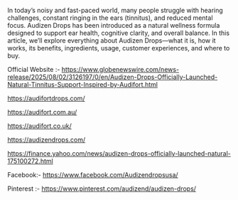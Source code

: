 In today’s noisy and fast-paced world, many people struggle with hearing challenges, constant ringing in the ears (tinnitus), and reduced mental focus. Audizen Drops has been introduced as a natural wellness formula designed to support ear health, cognitive clarity, and overall balance. In this article, we’ll explore everything about Audizen Drops—what it is, how it works, its benefits, ingredients, usage, customer experiences, and where to buy.

Official Website :- https://www.globenewswire.com/news-release/2025/08/02/3126197/0/en/Audizen-Drops-Officially-Launched-Natural-Tinnitus-Support-Inspired-by-Audifort.html

https://audifortdrops.com/

https://audifort.com.au/

https://audifort.co.uk/

https://audizendrops.com/

https://finance.yahoo.com/news/audizen-drops-officially-launched-natural-175100272.html

Facebook:-  https://www.facebook.com/Audizendropsusa/

Pinterest :- https://www.pinterest.com/audizend/audizen-drops/
